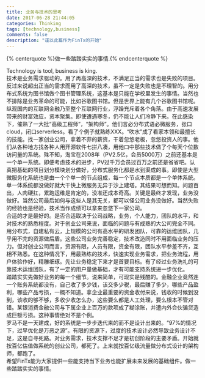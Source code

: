 ```yaml
---
title: 业务与技术的思考
date: 2017-06-28 21:44:05
categories: Thinking
tags: [technology,business]
comments: false
description: "谨以此篇作为FinTx的开始"
---
```


<!-- 标签 方式，要求版本在0.4.5或以上 -->
{% centerquote %}做一些踏踏实实的事情.{% endcenterquote %}    

Technology is tool, business is king.    
技术是业务需求驱动的。用了再高深的技术，不满足正当的需求也是失败的项目。反过来说超出正当的需求而用了高深的技术，虽不一定是失败也是不理智的。用分布式系统为图书馆做个图书管理系统，这基本是只能在学校里发生的事情。当然也不排除是业务革命的可能，比如谷歌图书馆。但是世界上能有几个谷歌图书馆呢。    
纵观国内的互联网金融乃至整个互联网行业，浮躁充斥着各个角落。由于高速发展带来的财富效应，资本聚集。即使遭遇寒冬，仍不能让人们冷静下来。在此感染下，催熟了一大批“高级工程师”，“架构师”。他们言必分布式语必微服务，张口cloud，闭口serverless。看了个例子就熟练XXX。“吹水”成了看家本领和最擅长的技能。找一家创业公司，拿着不菲的薪资，干着忽悠老板，忽悠投资人的事。他们从各种地方找各种人用开源软件七拼八凑，用他口中那些技术做了个每天个位数访问量的系统。殊不知，淘宝在2008年（PV2.5亿，会员5000万）之前还基本是一个单一系统。即便考虑技术的进步，PV过千万会员过百万之前还是省省吧。认真把基础的项目划分模块划分做好，分布式服务化都是水到渠成的事。即使是大型微服务化系统也是由一个个单一的节点组成，每一个节点本质都是一个单体系统。单一体系统都没做好就大干快上微服务无异于沙上建塔。其结果可想而知。问题百出，人肉硬扛，累跑运维是肯定的，没准还成本奇高。关键是最终才发现，业务没做好。当然公司最后如何与这些人是其无关，都可以怪公司业务没做好。当然失败的经验也是经验，技术当作成绩可以拿来忽悠下一家公司。   
 合适的才是最好的。是否合适取决于公司战略，业务，个人能力，团队的水平，和对技术的熟悉程度。对于创业公司来说，面临的问题与有成熟的大公司完全不同。用分布式，自建私有云，上规模的公司有高水平的研发团队，可靠的运维团队，几乎用不完的资源做后盾。这些公司业务完善稳定，技术改造同时不用面临业务的压力。但对创业公司而言，资源有限，人员有限，资金有限，团队水平参差不齐，互相不熟悉。在这种情况下，用最熟练的技术，快速实现业务需求，把业务流程，用户体验作好，精雕细琢。先让业务稳定下来才是首要目标。有了经过业务洗礼的可靠技术运维团队，有了一定的用户量做基础，才有可能支持系统进一步优化。   
 踏踏实实先做好业务的每一个细节。说来简单，可现实是残酷的。金融企业竟然连一个账务系统都没有，自己收了多少钱，该交多少税，最后赚了多少，哪些产品盈利，哪些产品亏损，一概不知道。拿企业最重要的资金收付来说，钱收的时候到没到，该收的够不够，多收少收怎么办，这些要么都是人工处理，要么根本不管对错。某银消费金融公司与下属企业上百万的款项成了糊涂账，并遭内外合伙骗贷造成巨额亏损。这种事情绝对不是个例。    
罗马不是一天建成，好的系统是一步步迭代来的而不是设计出来的。“97%的情况下，过早优化是万恶之源”。有限的资源下，过度的技术设计必然导致业务设计不足，这是自寻死路。对业务需求，技术支撑不足才是初创阶段的主要矛盾。开始就按百亿估值做系统的创业公司，都死了。上来就按百亿级流量做分布式设计的架构师，都跑了。    
希望FinTx能为大家提供一些能支持当下业务也能扩展未来发展的基础组件。做一些踏踏实实的事情。
